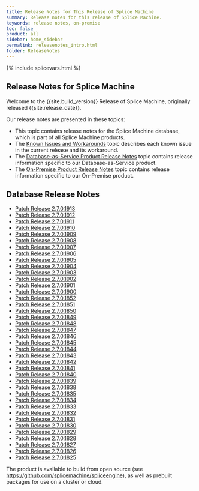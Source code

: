 ```yaml
---
title: Release Notes for This Release of Splice Machine
summary: Release notes for this release of Splice Machine.
keywords: release notes, on-premise
toc: false
product: all
sidebar: home_sidebar
permalink: releasenotes_intro.html
folder: ReleaseNotes
---
```

<section>
<div class="TopicContent" data-swiftype-index="true" markdown="1">
{% include splicevars.html %}

# Release Notes for Splice Machine

Welcome to the {{site.build_version}} Release of Splice Machine, originally released  {{site.release_date}}.

Our release notes are presented in these topics:

* This topic contains release notes for the Splice Machine database, which is part of all Splice Machine products.
* The [Known Issues and Workarounds](releasenotes_workarounds.html) topic describes each known issue in the current release and its workaround.
* The [Database-as-Service Product Release Notes](releasenotes_dbaas.html) topic contains release information specific to our Database-as-Service product.
* The [On-Premise Product Release Notes](releasenotes_onprem.html) topic contains release information specific to our On-Premise product.

## Database Release Notes

<ul>
    <li><a href="releasenotes_2.7.1913.html">Patch Release 2.7.0.1913</a></li>
    <li><a href="releasenotes_2.7.1912.html">Patch Release 2.7.0.1912</a></li>
    <li><a href="releasenotes_2.7.1911.html">Patch Release 2.7.0.1911</a></li>
    <li><a href="releasenotes_2.7.1910.html">Patch Release 2.7.0.1910</a></li>
    <li><a href="releasenotes_2.7.1909.html">Patch Release 2.7.0.1909</a></li>
    <li><a href="releasenotes_2.7.1908.html">Patch Release 2.7.0.1908</a></li>
    <li><a href="releasenotes_2.7.1907.html">Patch Release 2.7.0.1907</a></li>
    <li><a href="releasenotes_2.7.1906.html">Patch Release 2.7.0.1906</a></li>
    <li><a href="releasenotes_2.7.1905.html">Patch Release 2.7.0.1905</a></li>
    <li><a href="releasenotes_2.7.1904.html">Patch Release 2.7.0.1904</a></li>
    <li><a href="releasenotes_2.7.1903.html">Patch Release 2.7.0.1903</a></li>
    <li><a href="releasenotes_2.7.1902.html">Patch Release 2.7.0.1902</a></li>
    <li><a href="releasenotes_2.7.1901.html">Patch Release 2.7.0.1901</a></li>
    <li><a href="releasenotes_2.7.1900.html">Patch Release 2.7.0.1900</a></li>
    <li><a href="releasenotes_2.7.1852.html">Patch Release 2.7.0.1852</a></li>
    <li><a href="releasenotes_2.7.1851.html">Patch Release 2.7.0.1851</a></li>
    <li><a href="releasenotes_2.7.1850.html">Patch Release 2.7.0.1850</a></li>
    <li><a href="releasenotes_2.7.1849.html">Patch Release 2.7.0.1849</a></li>
    <li><a href="releasenotes_2.7.1848.html">Patch Release 2.7.0.1848</a></li>
    <li><a href="releasenotes_2.7.1847.html">Patch Release 2.7.0.1847</a></li>
    <li><a href="releasenotes_2.7.1846.html">Patch Release 2.7.0.1846</a></li>
    <li><a href="releasenotes_2.7.1845.html">Patch Release 2.7.0.1845</a></li>
    <li><a href="releasenotes_2.7.1844.html">Patch Release 2.7.0.1844</a></li>
    <li><a href="releasenotes_2.7.1843.html">Patch Release 2.7.0.1843</a></li>
    <li><a href="releasenotes_2.7.1842.html">Patch Release 2.7.0.1842</a></li>
    <li><a href="releasenotes_2.7.1841.html">Patch Release 2.7.0.1841</a></li>
    <li><a href="releasenotes_2.7.1840.html">Patch Release 2.7.0.1840</a></li>
    <li><a href="releasenotes_2.7.1839.html">Patch Release 2.7.0.1839</a></li>
    <li><a href="releasenotes_2.7.1838.html">Patch Release 2.7.0.1838</a></li>
    <li><a href="releasenotes_2.7.1835.html">Patch Release 2.7.0.1835</a></li>
    <li><a href="releasenotes_2.7.1834.html">Patch Release 2.7.0.1834</a></li>
    <li><a href="releasenotes_2.7.1833.html">Patch Release 2.7.0.1833</a></li>
    <li><a href="releasenotes_2.7.1832.html">Patch Release 2.7.0.1832</a></li>
    <li><a href="releasenotes_2.7.1831.html">Patch Release 2.7.0.1831</a></li>
    <li><a href="releasenotes_2.7.1830.html">Patch Release 2.7.0.1830</a></li>
    <li><a href="releasenotes_2.7.1829.html">Patch Release 2.7.0.1829</a></li>
    <li><a href="releasenotes_2.7.1828.html">Patch Release 2.7.0.1828</a></li>
    <li><a href="releasenotes_2.7.1827.html">Patch Release 2.7.0.1827</a></li>
    <li><a href="releasenotes_2.7.1826.html">Patch Release 2.7.0.1826</a></li>
    <li><a href="releasenotes_2.7.1825.html">Patch Release 2.7.0.1825</a></li>
</ul>

The product is available to build from open source (see <https://github.com/splicemachine/spliceengine>), as well as prebuilt packages for use on a cluster or cloud.

</div>
</section>

